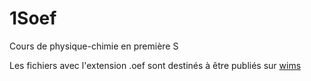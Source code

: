 # 1Soef

Cours de physique-chimie en première S

Les fichiers avec l'extension .oef sont destinés à être publiés sur [wims](http://wims.unice.fr/wims/)
